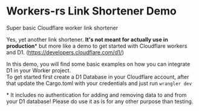 # Workers-rs Link Shortener Demo
Super basic Cloudflare worker link shortener

Yes, yet another link shortener. **It's not meant for actually use in production*** but more like a demo to get started with Cloudflare workers and D1. (https://developers.cloudflare.com/d1/)

In this demo, you will find some basic examples on how you can integrate D1 in your Worker project.  
To get started first create a D1 Database in your Cloudflare account, after that update the Cargo.toml with your credentials and just run `wrangler dev`

\* It includes no authentication for adding and removing data to and from your D1 database! Please do use it as is for any other purpose than testing.
